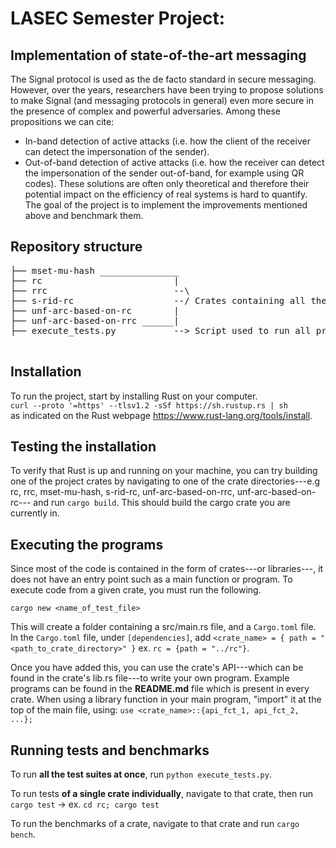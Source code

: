 # LASEC Semester Project: 
## Implementation of state-of-the-art messaging

The Signal protocol is used as the de facto standard in secure messaging. However, over the years, researchers have been trying to propose solutions to make Signal (and messaging protocols in general) even more secure in the presence of complex and powerful adversaries. Among these propositions we can cite:
- In-band detection of active attacks (i.e. how the client of the receiver can detect the impersonation of the sender).
- Out-of-band detection of active attacks (i.e. how the receiver can detect the impersonation of the sender out-of-band, for example using QR codes).
These solutions are often only theoretical and therefore their potential impact on the efficiency of real systems is hard to quantify. The goal of the project is to implement the improvements mentioned above and benchmark them.

## Repository structure
<pre>
├── mset-mu-hash _______________
├── rc                         |
├── rrc                        --\
├── s-rid-rc                   --/ Crates containing all the project implementations and optimizations.
├── unf-arc-based-on-rc        |
├── unf-arc-based-on-rrc ______|
├── execute_tests.py           --> Script used to run all project tests in one command.

</pre>

## Installation
To run the project, start by installing Rust on your computer.  
```curl --proto '=https' --tlsv1.2 -sSf https://sh.rustup.rs | sh```  
as indicated on the Rust webpage https://www.rust-lang.org/tools/install.

## Testing the installation
To verify that Rust is up and running on your machine, you can try building one of the project crates by navigating to one of the crate directories---e.g rc, rrc, mset-mu-hash, s-rid-rc, unf-arc-based-on-rrc, unf-arc-based-on-rc--- and run 
```cargo build```. This should build the cargo crate you are currently in.

## Executing the programs
Since most of the code is contained in the form of crates---or libraries---, it does not have an entry point such as a main function or program. To execute code from a given crate, you must run the following.

```cargo new <name_of_test_file>```

This will create a folder containing a src/main.rs file, and a ```Cargo.toml``` file.
In the ```Cargo.toml``` file, under ```[dependencies]```, add ```<crate_name> = { path = "<path_to_crate_directory>" }```
ex. ```rc = {path = "../rc"}```.

Once you have added this, you can use the crate's API---which can be found in the crate's lib.rs file---to write your own program. Example programs can be found in the **README.md** file which is present in every crate. When using a library function in your main program, "import" it at the top of the main file, using:
```use <crate_name>::{api_fct_1, api_fct_2, ...};```

## Running tests and benchmarks
To run **all the test suites at once**, run ```python execute_tests.py```.

To run tests **of a single crate individually**, navigate to that crate, then run ```cargo test``` -> ex. ```cd rc; cargo test```

To run the benchmarks of a crate, navigate to that crate and run ```cargo bench```.
